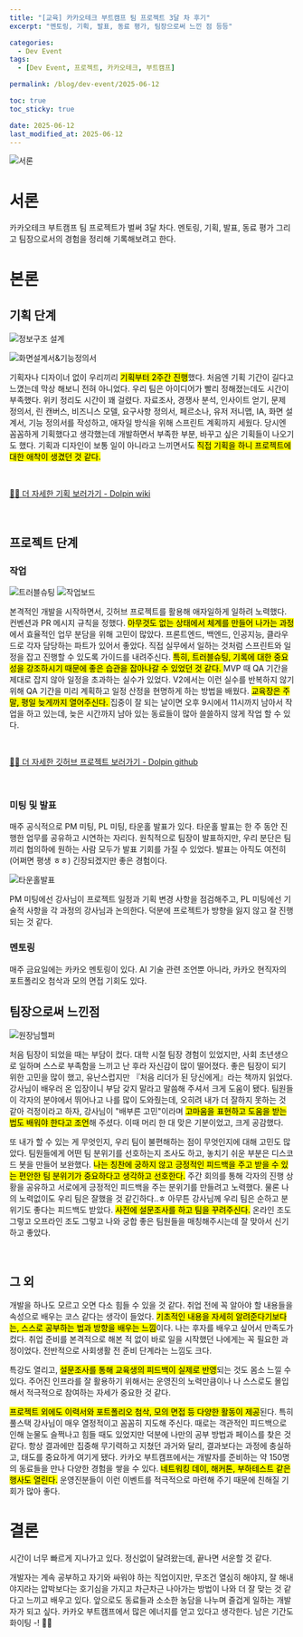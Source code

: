 ```yaml
---
title: "[교육] 카카오테크 부트캠프 팀 프로젝트 3달 차 후기"
excerpt: "멘토링, 기획, 발표, 동료 평가, 팀장으로써 느낀 점 등등"

categories:
  - Dev Event
tags:
  - [Dev Event, 프로젝트, 카카오테크, 부트캠프]

permalink: /blog/dev-event/2025-06-12

toc: true
toc_sticky: true

date: 2025-06-12
last_modified_at: 2025-06-12
---
```


![서론](/assets/images/posts_img/dev-event/2025-06-12/KTB_배경.webp)

# 서론

카카오테크 부트캠프 팀 프로젝트가 벌써 3달 차다.
멘토링, 기획, 발표, 동료 평가 그리고 팀장으로서의 경험을 정리해 기록해보려고 한다.

# 본론

## 기획 단계

![정보구조 설계](/assets/images/posts_img/dev-event/2025-06-12/정보구조설계.png)

![화면설계서&기능정의서](https://github.com/user-attachments/assets/cdca2029-4190-4cbd-9afc-e34ec9ee9eb2)

기획자나 디자이너 없이 우리끼리 <mark>기획부터 2주간 진행</mark>했다. 처음엔 기획 기간이 길다고 느꼈는데 막상 해보니 전혀 아니었다. 우리 팀은 아이디어가 빨리 정해졌는데도 시간이 부족했다. 위키 정리도 시간이 꽤 걸렸다. 자료조사, 경쟁사 분석, 인사이트 얻기, 문제 정의서, 린 캔버스, 비즈니스 모델, 요구사항 정의서, 페르소나, 유저 저니맵, IA, 화면 설계서, 기능 정의서를 작성하고, 애자일 방식을 위해 스프린트 계획까지 세웠다. 당시엔 꼼꼼하게 기획했다고 생각했는데 개발하면서 부족한 부분, 바꾸고 싶은 기획들이 나오기도 했다. 기획과 디자인이 보통 일이 아니라고 느끼면서도 <mark>직접 기획을 하니 프로젝트에 대한 애착이 생겼던 것 같다.</mark>

<br/>

[👋🏻 더 자세한 기획 보러가기 - Dolpin wiki](https://github.com/100-hours-a-week/7-team-ddb-wiki/wiki)

<br/>

## 프로젝트 단계

### 작업

![트러블슈팅](/assets/images/posts_img/dev-event/2025-06-12/트러블슈팅.png)
![작업보드](/assets/images/posts_img/dev-event/2025-06-12/작업보드.png)

본격적인 개발을 시작하면서, 깃허브 프로젝트를 활용해 애자일하게 일하려 노력했다. 컨벤션과 PR 메시지 규칙을 정했다. <mark>아무것도 없는 상태에서 체계를 만들어 나가는 과정</mark>에서 효율적인 업무 분담을 위해 고민이 많았다. 프론트엔드, 백엔드, 인공지능, 클라우드로 각자 담당하는 파트가 있어서 좋았다. 직접 실무에서 일하는 것처럼 스프린트와 일정을 잡고 진행할 수 있도록 가이드를 내려주신다.
<mark>특히, 트러블슈팅, 기록에 대한 중요성을 강조하시기 때문에 좋은 습관을 잡아나갈 수 있었던 것 같다. </mark> MVP 때 QA 기간을 제대로 잡지 않아 일정을 초과하는 실수가 있었다. V2에서는 이런 실수를 반복하지 않기 위해 QA 기간을 미리 계획하고 일정 산정을 현명하게 하는 방법을 배웠다. <mark>교육장은 주말, 평일 늦게까지 열어주신다. </mark> 집중이 잘 되는 날이면 오후 9시에서 11시까지 남아서 작업을 하고 있는데, 늦은 시간까지 남아 있는 동료들이 많아 쓸쓸하지 않게 작업 할 수 있다.

<br/>

[👋🏻 더 자세한 깃허브 프로젝트 보러가기 - Dolpin github](https://github.com/orgs/100-hours-a-week/projects/139/views/1?sliceBy%5Bvalue%5D=%5BFE%5D+v2)

<br/>

### 미팅 및 발표

매주 공식적으로 PM 미팅, PL 미팅, 타운홀 발표가 있다. 타운홀 발표는 한 주 동안 진행한 업무를 공유하고 시연하는 자리다. 원칙적으로 팀장이 발표하지만, 우리 분단은 팀끼리 협의하에 원하는 사람 모두가 발표 기회를 가질 수 있었다. 발표는 아직도 여전히 (어쩌면 평생 ㅎㅎ) 긴장되겠지만 좋은 경험이다.

![타운홀발표](/assets/images/posts_img/dev-event/2025-06-12/타운홀발표.jpeg)

PM 미팅에선 강사님이 프로젝트 일정과 기획 변경 사항을 점검해주고, PL 미팅에선 기술적 사항을 각 과정의 강사님과 논의한다. 덕분에 프로젝트가 방향을 잃지 않고 잘 진행되는 것 같다.

### 멘토링

매주 금요일에는 카카오 멘토링이 있다. AI 기술 관련 조언뿐 아니라, 카카오 현직자의 포트폴리오 첨삭과 모의 면접 기회도 있다.

## 팀장으로써 느낀점

![원장님헬퍼](/assets/images/posts_img/dev-event/2025-06-12/원장님헬퍼.png)

처음 팀장이 되었을 때는 부담이 컸다. 대학 시절 팀장 경험이 있었지만, 사회 초년생으로 일하며 스스로 부족함을 느끼고 난 후라 자신감이 많이 떨어졌다. 좋은 팀장이 되기 위한 고민을 많이 했고, 유난스럽지만 『처음 리더가 된 당신에게』라는 책까지 읽었다. 강사님이 배우러 온 입장이니 부담 갖지 말라고 말씀해 주셔서 크게 도움이 됐다. 팀원들이 각자의 분야에서 뛰어나고 나를 많이 도와줬는데, 오히려 내가 더 잘하지 못하는 것 같아 걱정이라고 하자, 강사님이 "배부른 고민"이라며 <mark>고마움을 표현하고 도움을 받는 법도 배워야 한다고 조언</mark>해 주셨다. 이때 머리 한 대 맞은 기분이었고, 크게 공감했다. <br/>

또 내가 할 수 있는 게 무엇인지, 우리 팀이 불편해하는 점이 무엇인지에 대해 고민도 많았다. 팀원들에게 어떤 팀 분위기를 선호하는지 조사도 하고, 놓치기 쉬운 부분은 디스코드 봇을 만들어 보완했다. <mark>나는 칭찬에 궁하지 않고 긍정적인 피드백을 주고 받을 수 있는 편안한 팀 분위기가 중요하다고 생각하고 선호한다.</mark> 주간 회의를 통해 각자의 진행 상황을 공유하고 서로에게 긍정적인 피드백을 주는 분위기를 만들려고 노력했다. 물론 나의 노력없이도 우리 팀은 잘했을 것 같긴하다..ㅎ 아무튼 강사님께 우리 팀은 순하고 분위기도 좋다는 피드백도 받았다. <mark>사전에 설문조사를 하고 팀을 꾸려주신다.</mark> 온라인 조도 그렇고 오프라인 조도 그렇고 나와 궁합 좋은 팀원들을 매칭해주시는데 잘 맞아서 신기하고 좋았다.

<br/>

## 그 외

개발을 하나도 모르고 오면 다소 힘들 수 있을 것 같다. 취업 전에 꼭 알아야 할 내용들을 속성으로 배우는 코스 같다는 생각이 들었다. <mark>기초적인 내용을 자세히 알려준다기보다는, 스스로 공부하는 법과 방향을 배우는 느낌</mark>이다. 나는 후자를 배우고 싶어서 만족도가 컸다. 취업 준비를 본격적으로 해본 적 없이 바로 일을 시작했던 나에게는 꼭 필요한 과정이었다. 전반적으로 사회생활 전 준비 단계라는 느낌도 크다.

특강도 열리고, <mark>설문조사를 통해 교육생의 피드백이 실제로 반영</mark>되는 것도 몸소 느낄 수 있다. 주어진 인프라를 잘 활용하기 위해서는 운영진의 노력만큼이나 나 스스로도 몰입해서 적극적으로 참여하는 자세가 중요한 것 같다.

<mark> 프로젝트 외에도 이력서와 포트폴리오 첨삭, 모의 면접 등 다양한 활동이 제공</mark>된다. 특히 풀스택 강사님이 매우 열정적이고 꼼꼼히 지도해 주신다. 때로는 객관적인 피드백으로 인해 눈물도 슬쩍나고 힘들 때도 있었지만 덕분에 나만의 공부 방법과 페이스를 찾은 것 같다. 항상 결과에만 집중해 무기력하고 지쳤던 과거와 달리, 결과보다는 과정에 충실하고, 태도를 중요하게 여기게 됐다. 카카오 부트캠프에서는 개발자를 준비하는 약 150명의 동료들을 만나 다양한 경험을 쌓을 수 있다. <mark>네트워킹 데이, 해커톤, 부하테스트 같은 행사도 열린다.</mark> 운영진분들이 이런 이벤트를 적극적으로 마련해 주기 때문에 친해질 기회가 많아 좋다.

# 결론

시간이 너무 빠르게 지나가고 있다. 정신없이 달려왔는데, 끝나면 서운할 것 같다. <br/>

개발자는 계속 공부하고 자기와 싸워야 하는 직업이지만, 무조건 열심히 해야지, 잘 해내야지라는 압박보다는 호기심을 가지고 차근차근 나아가는 방법이 나와 더 잘 맞는 것 같다고 느끼고 배우고 있다. 앞으로도 동료들과 소소한 농담을 나누며 즐겁게 일하는 개발자가 되고 싶다. 카카오 부트캠프에서 많은 에너지를 얻고 있다고 생각한다. 남은 기간도 화이팅 -! 🥰🥰
